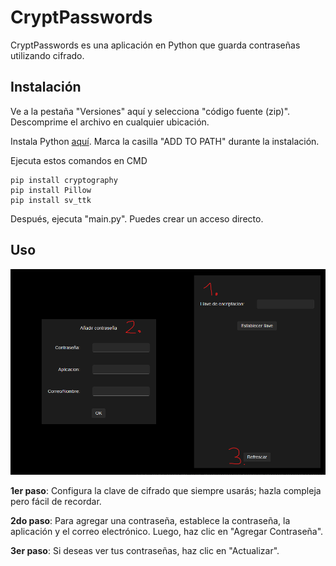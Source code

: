 # CryptPasswords
CryptPasswords es una aplicación en Python que guarda contraseñas utilizando cifrado.

## Instalación

Ve a la pestaña "Versiones" aquí y selecciona "código fuente (zip)". Descomprime el archivo en cualquier ubicación.

Instala Python [aquí](https://www.python.org/downloads/). Marca la casilla "ADD TO PATH" durante la instalación.

Ejecuta estos comandos en CMD

```
pip install cryptography
pip install Pillow
pip install sv_ttk
```

Después, ejecuta "main.py". Puedes crear un acceso directo.

## Uso

![Imagen de la guía de uso](https://github.com/Muxutruk2/CryptPasswords/blob/main/ReadmeImages/image.png)

**1er paso**: Configura la clave de cifrado que siempre usarás; hazla compleja pero fácil de recordar.

**2do paso**: Para agregar una contraseña, establece la contraseña, la aplicación y el correo electrónico. Luego, haz clic en "Agregar Contraseña".

**3er paso**: Si deseas ver tus contraseñas, haz clic en "Actualizar".
